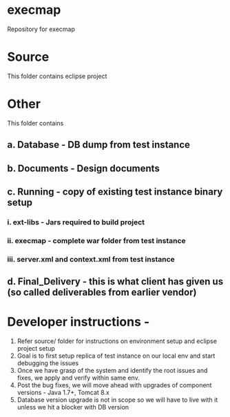 # execmap
Repository for execmap

# Source 
This folder contains eclipse project

# Other
This folder contains 
##  a. Database - DB dump from test instance
##  b. Documents - Design documents
##  c. Running - copy of existing test instance binary setup
###  i. ext-libs - Jars required to build project
###  ii. execmap - complete war folder from test instance
###  iii. server.xml and context.xml from test instance
##  d. Final_Delivery - this is what client has given us (so called deliverables from earlier vendor)


# Developer instructions -
1. Refer source/ folder for instructions on environment setup and eclipse project setup
2. Goal is to first setup replica of test instance on our local env and start debugging the issues
3. Once we have grasp of the system and identify the root issues and fixes, we apply and verify within same env.
4. Post the bug fixes, we will move ahead with upgrades of component versions - Java 1.7+, Tomcat 8.x
5. Database version upgrade is not in scope so we will have to live with it unless we hit a blocker with DB version


